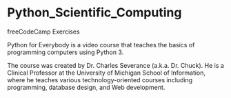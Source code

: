 # Python_Scientific_Computing
freeCodeCamp Exercises

Python for Everybody is a video course that teaches the basics of programming computers using Python 3.

The course was created by Dr. Charles Severance (a.k.a. Dr. Chuck). He is a Clinical Professor at the University of Michigan School of Information, where he teaches various technology-oriented courses including programming, database design, and Web development.